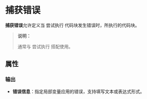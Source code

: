 # 捕获错误

**捕获错误**允许定义当 尝试执行 代码块发生错误时，所执行的代码块。

> **说明：**
>
> 通常与 尝试执行 搭配使用。

## 属性

### 输出

- **错误信息**：指定局部变量应用的错误，支持填写文本或表达式形式。
